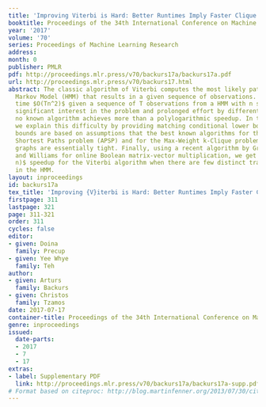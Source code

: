 ```yaml
---
title: 'Improving Viterbi is Hard: Better Runtimes Imply Faster Clique Algorithms'
booktitle: Proceedings of the 34th International Conference on Machine Learning
year: '2017'
volume: '70'
series: Proceedings of Machine Learning Research
address: 
month: 0
publisher: PMLR
pdf: http://proceedings.mlr.press/v70/backurs17a/backurs17a.pdf
url: http://proceedings.mlr.press/v70/backurs17.html
abstract: The classic algorithm of Viterbi computes the most likely path in a Hidden
  Markov Model (HMM) that results in a given sequence of observations. It runs in
  time $O(Tn^2)$ given a sequence of T observations from a HMM with n states. Despite
  significant interest in the problem and prolonged effort by different communities,
  no known algorithm achieves more than a polylogarithmic speedup. In this paper,
  we explain this difficulty by providing matching conditional lower bounds. Our lower
  bounds are based on assumptions that the best known algorithms for the All-Pairs
  Shortest Paths problem (APSP) and for the Max-Weight k-Clique problem in edge-weighted
  graphs are essentially tight. Finally, using a recent algorithm by Green Larsen
  and Williams for online Boolean matrix-vector multiplication, we get a $2^Ω(\sqrt\log
  n)$ speedup for the Viterbi algorithm when there are few distinct transition probabilities
  in the HMM.
layout: inproceedings
id: backurs17a
tex_title: 'Improving {V}iterbi is Hard: Better Runtimes Imply Faster Clique Algorithms'
firstpage: 311
lastpage: 321
page: 311-321
order: 311
cycles: false
editor:
- given: Doina
  family: Precup
- given: Yee Whye
  family: Teh
author:
- given: Arturs
  family: Backurs
- given: Christos
  family: Tzamos
date: 2017-07-17
container-title: Proceedings of the 34th International Conference on Machine Learning
genre: inproceedings
issued:
  date-parts:
  - 2017
  - 7
  - 17
extras:
- label: Supplementary PDF
  link: http://proceedings.mlr.press/v70/backurs17a/backurs17a-supp.pdf
# Format based on citeproc: http://blog.martinfenner.org/2013/07/30/citeproc-yaml-for-bibliographies/
---
```

